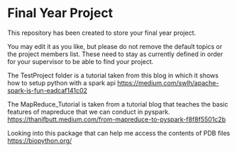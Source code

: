 # Final Year Project

This repository has been created to store your final year project.

You may edit it as you like, but please do not remove the default topics or the project members list. These need to stay as currently defined in order for your supervisor to be able to find your project.

The TestProject folder is a tutorial taken from this blog in which it shows how to setup python with a spark api https://medium.com/swlh/apache-spark-is-fun-eadcaf141c02


The MapReduce_Tutorial is taken from a tutorial blog that teaches the basic features of mapreduce that we can conduct in pyspark. https://thanifbutt.medium.com/from-mapreduce-to-pyspark-f8f8f5501c2b

Looking into this package that can help me access the contents of PDB files 
https://biopython.org/

